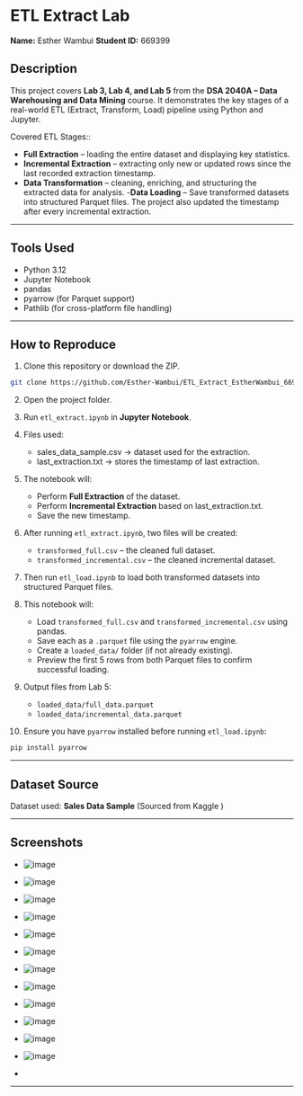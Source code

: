 

# ETL Extract Lab

**Name:** Esther Wambui
**Student ID:** 669399

## Description

This project covers **Lab 3, Lab 4, and Lab 5** from the **DSA 2040A – Data Warehousing and Data Mining** course. 
It demonstrates the key stages of a real-world ETL (Extract, Transform, Load) pipeline using Python and Jupyter.

Covered ETL Stages::

- **Full Extraction** – loading the entire dataset and displaying key statistics.
- **Incremental Extraction** – extracting only new or updated rows since the last recorded extraction timestamp.
- **Data Transformation** – cleaning, enriching, and structuring the extracted data for analysis.
-**Data Loading** – Save transformed datasets into structured Parquet files.
The project also updated the timestamp after every incremental extraction.


---

## Tools Used

- Python 3.12  
- Jupyter Notebook  
- pandas  
- pyarrow (for Parquet support)  
- Pathlib (for cross-platform file handling)

---

## How to Reproduce

1. Clone this repository or download the ZIP.

```bash
git clone https://github.com/Esther-Wambui/ETL_Extract_EstherWambui_669399-.git
```

2. Open the project folder.

3. Run `etl_extract.ipynb` in **Jupyter Notebook**.

4. Files used:

   * sales_data_sample.csv → dataset used for the extraction.
   * last_extraction.txt → stores the timestamp of last extraction.

5. The notebook will:

   * Perform **Full Extraction** of the dataset.
   * Perform **Incremental Extraction** based on last_extraction.txt.
   * Save the new timestamp.

6. After running `etl_extract.ipynb`, two files will be created:

   * `transformed_full.csv` – the cleaned full dataset.
   * `transformed_incremental.csv` – the cleaned incremental dataset.

7. Then run `etl_load.ipynb` to load both transformed datasets into structured Parquet files.

8. This notebook will:

   * Load `transformed_full.csv` and `transformed_incremental.csv` using pandas.
   * Save each as a `.parquet` file using the `pyarrow` engine.
   * Create a `loaded_data/` folder (if not already existing).
   * Preview the first 5 rows from both Parquet files to confirm successful loading.

9. Output files from Lab 5:

   * `loaded_data/full_data.parquet`
   * `loaded_data/incremental_data.parquet`
  
10. Ensure you have `pyarrow` installed before running `etl_load.ipynb`:

```bash
pip install pyarrow 
```
---

## Dataset Source

Dataset used: **Sales Data Sample**
(Sourced from Kaggle )

---

## Screenshots 

* ![image](https://github.com/user-attachments/assets/3b37702b-c7f7-4960-ad2f-b52de4f7bb08)
* ![image](https://github.com/user-attachments/assets/cfcd18c5-59b0-4425-bfc3-ec5e3da25c74)
* ![image](https://github.com/user-attachments/assets/dd209b16-5a3f-4349-896a-f09389cf4839)
* ![image](https://github.com/user-attachments/assets/907e37b5-e6ed-4dc0-a601-8acd054643f1) 
* ![image](https://github.com/user-attachments/assets/4f8916ca-33fa-4a0a-b7c2-2afd57273bc7)
*  ![image](https://github.com/user-attachments/assets/0e8f199f-f8c0-4074-8c9b-95e510f2b9e8)
*  ![image](https://github.com/user-attachments/assets/460d3177-f4b0-4399-aacd-b2b9aa5462b2)

*  ![image](https://github.com/user-attachments/assets/049ba52f-d1c6-465a-a6af-a0186f02a5cf)
* ![image](https://github.com/user-attachments/assets/ac817931-582a-47f9-94c9-90e1b7092d14)
* ![image](https://github.com/user-attachments/assets/a85ce39b-3bf9-463e-8233-fcf7aa6c3ba2)
* ![image](https://github.com/user-attachments/assets/82a871e7-1262-4873-a212-f66f818d955c)
* ![image](https://github.com/user-attachments/assets/5086cd81-aece-439d-bb25-3d10fdfac57f)



 




 *

---


